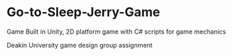 # Go-to-Sleep-Jerry-Game

Game Built in Unity, 2D platform game with C# scripts for game mechanics

Deakin University game design group assignment

